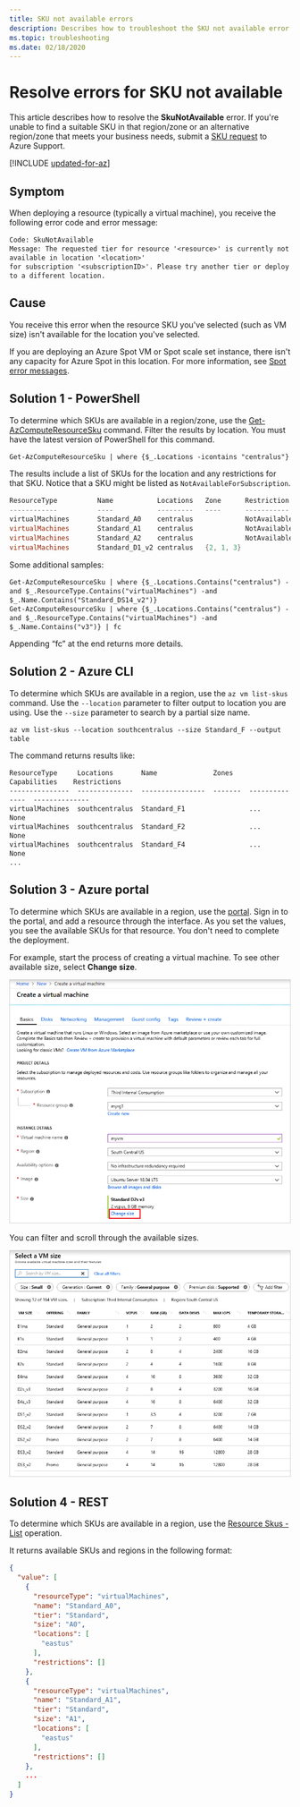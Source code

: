```yaml
---
title: SKU not available errors
description: Describes how to troubleshoot the SKU not available error when deploying resources with Azure Resource Manager.
ms.topic: troubleshooting
ms.date: 02/18/2020
---
```

# Resolve errors for SKU not available

This article describes how to resolve the **SkuNotAvailable** error. If you're unable to find a suitable SKU in that region/zone or an alternative region/zone that meets your business needs, submit a [SKU request](https://aka.ms/skurestriction) to Azure Support.

[!INCLUDE [updated-for-az](../../../includes/updated-for-az.md)]

## Symptom

When deploying a resource (typically a virtual machine), you receive the following error code and error message:

```
Code: SkuNotAvailable
Message: The requested tier for resource '<resource>' is currently not available in location '<location>'
for subscription '<subscriptionID>'. Please try another tier or deploy to a different location.
```

## Cause

You receive this error when the resource SKU you've selected (such as VM size) isn't available for the location you've selected.

If you are deploying an Azure Spot VM or Spot scale set instance, there isn't any capacity for Azure Spot in this location. For more information, see [Spot error messages](../../virtual-machines/error-codes-spot.md).

## Solution 1 - PowerShell

To determine which SKUs are available in a region/zone, use the [Get-AzComputeResourceSku](/powershell/module/az.compute/get-azcomputeresourcesku) command. Filter the results by location. You must have the latest version of PowerShell for this command.

```azurepowershell-interactive
Get-AzComputeResourceSku | where {$_.Locations -icontains "centralus"}
```

The results include a list of SKUs for the location and any restrictions for that SKU. Notice that a SKU might be listed as `NotAvailableForSubscription`.

```powershell
ResourceType          Name           Locations   Zone      Restriction                      Capability           Value
------------          ----           ---------   ----      -----------                      ----------           -----
virtualMachines       Standard_A0    centralus             NotAvailableForSubscription      MaxResourceVolumeMB   20480
virtualMachines       Standard_A1    centralus             NotAvailableForSubscription      MaxResourceVolumeMB   71680
virtualMachines       Standard_A2    centralus             NotAvailableForSubscription      MaxResourceVolumeMB  138240
virtualMachines       Standard_D1_v2 centralus   {2, 1, 3}                                  MaxResourceVolumeMB
```

Some additional samples:

```azurepowershell-interactive
Get-AzComputeResourceSku | where {$_.Locations.Contains("centralus") -and $_.ResourceType.Contains("virtualMachines") -and $_.Name.Contains("Standard_DS14_v2")}
Get-AzComputeResourceSku | where {$_.Locations.Contains("centralus") -and $_.ResourceType.Contains("virtualMachines") -and $_.Name.Contains("v3")} | fc
```

Appending “fc” at the end returns more details.

## Solution 2 - Azure CLI

To determine which SKUs are available in a region, use the `az vm list-skus` command. Use the `--location` parameter to filter output to location you are using. Use the `--size` parameter to search by a partial size name.

```azurecli-interactive
az vm list-skus --location southcentralus --size Standard_F --output table
```

The command returns results like:

```output
ResourceType     Locations       Name              Zones    Capabilities    Restrictions
---------------  --------------  ----------------  -------  --------------  --------------
virtualMachines  southcentralus  Standard_F1                ...             None
virtualMachines  southcentralus  Standard_F2                ...             None
virtualMachines  southcentralus  Standard_F4                ...             None
...
```


## Solution 3 - Azure portal

To determine which SKUs are available in a region, use the [portal](https://portal.azure.com). Sign in to the portal, and add a resource through the interface. As you set the values, you see the available SKUs for that resource. You don't need to complete the deployment.

For example, start the process of creating a virtual machine. To see other available size, select **Change size**.

![Create VM](./media/error-sku-not-available/create-vm.png)

You can filter and scroll through the available sizes.

![Available SKUs](./media/error-sku-not-available/available-sizes.png)

## Solution 4 - REST

To determine which SKUs are available in a region, use the [Resource Skus - List](/rest/api/compute/resourceskus/list) operation.

It returns available SKUs and regions in the following format:

```json
{
  "value": [
    {
      "resourceType": "virtualMachines",
      "name": "Standard_A0",
      "tier": "Standard",
      "size": "A0",
      "locations": [
        "eastus"
      ],
      "restrictions": []
    },
    {
      "resourceType": "virtualMachines",
      "name": "Standard_A1",
      "tier": "Standard",
      "size": "A1",
      "locations": [
        "eastus"
      ],
      "restrictions": []
    },
    ...
  ]
}
```

